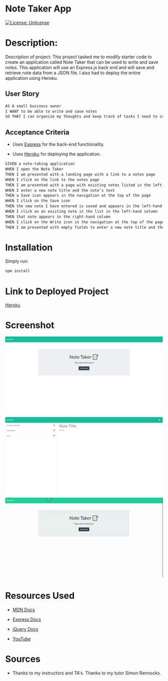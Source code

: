 # Note Taker App

[![License: Unlicense](https://img.shields.io/badge/license-Unlicense-blue.svg)](http://unlicense.org/)

# Description:

Description of project: This project tasked me to modify starter code to create an application called Note Taker that can be used to write and save notes. This application will use an Express.js back end and will save and retrieve note data from a JSON file. I also had to deploy the entire application using Heroku.

## User Story

```md
AS A small business owner
I WANT to be able to write and save notes
SO THAT I can organize my thoughts and keep track of tasks I need to complete
```

## Acceptance Criteria

* Uses [Express](http://expressjs.com/) for the back-end functionality.

* Uses [Heroku](https://id.heroku.com/login) for deploying the application.

```md
GIVEN a note-taking application
WHEN I open the Note Taker
THEN I am presented with a landing page with a link to a notes page
WHEN I click on the link to the notes page
THEN I am presented with a page with existing notes listed in the left-hand column, plus empty fields to enter a new note title and the note’s text in the right-hand column
WHEN I enter a new note title and the note’s text
THEN a Save icon appears in the navigation at the top of the page
WHEN I click on the Save icon
THEN the new note I have entered is saved and appears in the left-hand column with the other existing notes
WHEN I click on an existing note in the list in the left-hand column
THEN that note appears in the right-hand column
WHEN I click on the Write icon in the navigation at the top of the page
THEN I am presented with empty fields to enter a new note title and the note’s text in the right-hand column

```
# Installation

Simply run:
```md 
npm install
```

# Link to Deployed Project

[Heroku](https://note-taker-matt-vandevort.herokuapp.com/)

# Screenshot

![Note Taker Landing](Note-Taker-Landing-Page.jpeg)
![Note Taker Main](Note-Taker-Notes-Page.jpeg)
![Note Taker Gif](NoteTaker.gif)

# Resources Used

* [MDN Docs](https://developer.mozilla.org/en-US/)

* [Express Docs](http://expressjs.com/en/guide/routing.html)

* [jQuery Docs](https://api.jquery.com/)

* [YouTube](https://www.youtube.com/)

# Sources

* Thanks to my instructors and TA's. Thanks to my tutor Simon Rennocks.